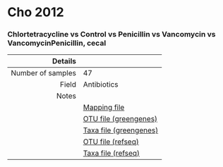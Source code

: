 # Cho 2012

### Chlortetracycline vs Control vs Penicillin vs Vancomycin vs VancomycinPenicillin, cecal


| Details        |             |
| -------------: |-------------|
| Number of samples | 47
| Field | Antibiotics
| Notes | 
| | [Mapping file]()
| | [OTU file (greengenes)]()
| | [Taxa file (greengenes)]()
| | [OTU file (refseq)]()
| | [Taxa file (refseq)]()
